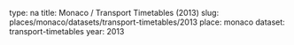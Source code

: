 type: na
title: Monaco / Transport Timetables (2013)
slug: places/monaco/datasets/transport-timetables/2013
place: monaco
dataset: transport-timetables
year: 2013
